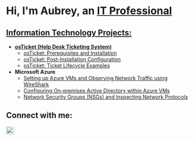 <h1>Hi, I'm Aubrey, an <a href="https://linkedin.com/in/">IT Professional</h1>

<h2>Information Technology Projects:</h2>

- <b>osTicket (Help Desk Ticketing System)</b>
  - [osTicket: Prerequisites and Installation](https://github.com/anhayashida/osticket-prereqs)
  - [osTicket: Post-Installation Configuration](https://github.com/anhayashida/post-install-config)
  - [osTicket: Ticket Lifecycle Examples](https://github.com/anhayashida/ticket-lifecycle)
- <b>Microsoft Azure</b>
  - [Setting up Azure VMs and Observing Network Traffic using WireShark](https://github.com/anhayashida/vm-network-traffic)
  - [Configuring On-premises Active Directory within Azure VMs](https://github.com/anhayashida/configure-ad)
  - [Network Security Groups (NSGs) and Inspecting Network Protocols](https://github.com/anhayashida/azure-network-protocols)

<h2>Connect with me:</h2>

[<img align="left" alt="Josh | LinkedIn" width="22px" src="https://cdn.jsdelivr.net/npm/simple-icons@v3/icons/linkedin.svg" />][linkedin]

[linkedin]: https://linkedin.com/in/
